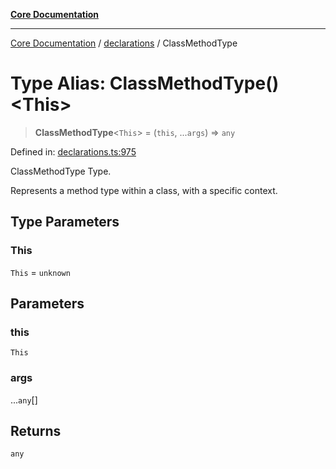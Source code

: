 [**Core Documentation**](../../README.md)

***

[Core Documentation](../../README.md) / [declarations](../README.md) / ClassMethodType

# Type Alias: ClassMethodType()\<This\>

> **ClassMethodType**\<`This`\> = (`this`, ...`args`) => `any`

Defined in: [declarations.ts:975](https://github.com/stonemjs/core/blob/e2fddc9518734748c09a72d4b4064dd1d4c1288c/src/declarations.ts#L975)

ClassMethodType Type.

Represents a method type within a class, with a specific context.

## Type Parameters

### This

`This` = `unknown`

## Parameters

### this

`This`

### args

...`any`[]

## Returns

`any`
